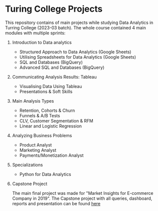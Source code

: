 # Turing College Projects
This repository contains of main projects while studying Data Analytics in Turring College (2023-03 batch). 
The whole course contained 4 main modules with multiple sprints:

1. Introduction to Data analytics
   - Structured Approach to Data Analytics (Google Sheets)
   - Utilising Spreadsheets for Data Analytics (Google Sheets)
   - SQL and Databases (BigQuery)
   - Advanced SQL and Databases (BigQuery)

2. Communicating Analysis Results: Tableau
   - Visualising Data Using Tableau
   - Presentations & Soft Skills

3. Main Analysis Types
   - Retention, Cohorts & Churn
   - Funnels & A/B Tests
   - CLV, Customer Segmentation & RFM
   - Linear and Logistic Regression
  
4. Analyzing Business Problems
   - Product Analyst
   - Marketing Analyst
   - Payments/Monetization Analyst
  
5. Specializations
   - Python for Data Analytics 
  
6. Capstone Project

   The main final project was made for  "Market Insights for E-commerce Company in 2019".
   The Capstone project with all queries, dashboard, reports and presentation can be found [here](https://github.com/LinasSut/Capstone-Project/tree/main)



  
